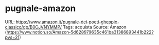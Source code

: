 # pugnale-amazon

URL: https://www.amazon.it/pugnale-dei-poeti-gheppio-classico/dp/B0CJVNYMMP/
Tags: acquista
Source: Amazon (https://www.notion.so/Amazon-5d628979635c461ba31386893441b222?pvs=21)